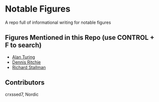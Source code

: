 # Notable Figures
A repo full of informational writing for notable figures

## Figures Mentioned in this Repo (use CONTROL + F to search)
  - [Alan Turing](https://github.com/crxssed7/notable-figures/tree/main/Alan%20Turing)
  - [Dennis Ritchie](https://github.com/crxssed7/notable-figures/tree/main/Dennis%20Ritchie)
  - [Richard Stallman](https://github.com/crxssed7/notable-figures/tree/main/Richard%20Stallman)

## Contributors
crxssed7, Nordic
